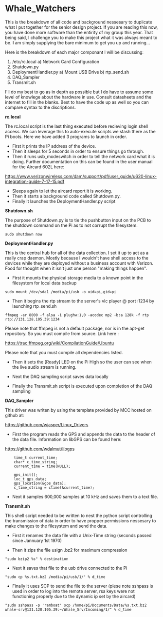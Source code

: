 # Whale_Watchers

This is the breakdown of all code and background nessesary to duplicate what I put together for the senior design project. If you are reading this now, you have done more software than the entirity of my group this year. That being said, I challenge you to make this project what it was always meant to be. I am simply supplying the bare minimum to get you up and running... 

Here is the breakdown of each major componant I will be discussing:

1) /etc/rc.local
  a) Network Card Configuration
2) Shutdown.py
3) DeploymentHandler.py
  a) Mount USB Drive
  b) rtp_send.sh
4) DAQ_Sampler
5) Transmit.sh

I'll do my best to go as in depth as possible but I do have to assume some level of knowlege about the hardware in use. Consult datasheets and the internet to fill in the blanks. Best to have the code up as well so you can compare syntax to the discriptions.

**rc.local**

The rc.local script is the last thing executed before recieving login shell access. We can leverage this to auto-execute scripts we stash there as the Pi boots. Here we have added 3 programs to launch in order. 

- First it prints the IP address of the device. 
- Then it sleeps for 5 seconds in order to ensure things go through. 
- Then it runs usb_modeswitch in order to tell the network card what it is doing. Further documentation on this can be found in the user manual for the Aircard 602L here:

https://www.verizonwireless.com/dam/support/pdf/user_guide/u620-linux-integration-guide-7-17-15.pdf

- Sleeps again to let the aircard report it is working.
- Then it starts a background code called Shutdown.py. 
- Finally it launches the DeploymentHandler.py script

**Shutdown.sh**

The purpose of Shutdown.py is to tie the pushbutton input on the PCB to the shutdown command on the Pi as to not corrupt the filesystem.

`sudo shutdown now`

**DeploymentHandler.py**

This is the central hub for all of the data collection. I set it up to act as a really crap daemon. Mostly because I wouldn't have shell access to the devices while they are deployed without a business account with Verizon. Food for thought when it isn't just one person "making things happen".

- First it mounts the physical storage media to a known point in the filesystem for local data backup 

`sudo mount /dev/sda1 /media/pi/usb -o uid=pi,gid=pi`

- Then it begins the rtp stream to the server's vlc player @ port :1234 by launching rtp_send.sh

`ffmpeg -ar 8000 -f alsa -i plughw:1,0 -acodec mp2 -b:a 128k -f rtp rtp://131.128.105.39:1234`

Please note that ffmpeg is not a default package, nor is in the apt-get repository. So you must compile from source. Link here :

https://trac.ffmpeg.org/wiki/CompilationGuide/Ubuntu

Please note that you must compile all dependencies listed.

- Then it sets the [Ready] LED on the Pi High so the user can see when the live audio stream is running.

- Next the DAQ sampling script saves data locally

- Finally the Transmit.sh script is executed upon completion of the DAQ sampling

**DAQ_Sampler**

This driver was writen by using the template provided by MCC hosted on github at:

https://github.com/wjasper/Linux_Drivers

- First the program reads the GPS and appends the data to the header of the data file. Information on libGPS can be found here:

https://github.com/wdalmut/libgps

````//GPS Read
    time_t current_time;
    char* c_time_string;
    current_time = time(NULL);
````
````// Open
    gps_init();
    loc_t gps_data;
    gps_location(&gps_data);
    c_time_string = ctime(&current_time);
````

- Next it samples 600,000 samples at 10 kHz and saves them to a text file.

**Transmit.sh**

This shell script needed to be written to nest the python script controlling the transmission of data in order to have propper permissions nessesary to make changes to the filesystem and send the data.

- First it renames the data file with a Unix-Time string (seconds passed since Jannuary 1st 1970)

- Then it zips the file usign .bz2 for maximum compression

`"sudo bzip2 %s" % destination`

- Next it saves that file to the usb drive connected to the Pi

`"sudo cp %s.txt.bz2 /media/pi/usb/1/" % d_time`

- Finally it uses SCP to send the file to the server (plese note sshpass is used in order to log into the remote server, rsa keys were not functioning properly due to the dynamic ip set by the aircard)

`"sudo sshpass -p 'ramboat' scp /home/pi/Documents/Data/%s.txt.bz2 whale-srv@131.128.105.39:~/Whale_Srv/Incoming/1/" % d_time`
